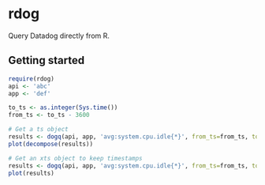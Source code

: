 # rdog

Query Datadog directly from R.

## Getting started

```R
require(rdog)
api <- 'abc'
app <- 'def'

to_ts <- as.integer(Sys.time())
from_ts <- to_ts - 3600

# Get a ts object
results <- dogq(api, app, 'avg:system.cpu.idle{*}', from_ts=from_ts, to_ts=to_ts, TRUE)
plot(decompose(results))

# Get an xts object to keep timestamps
results <- dogq(api, app, 'avg:system.cpu.idle{*}', from_ts=from_ts, to_ts=to_ts, FALSE)
plot(results)
```
